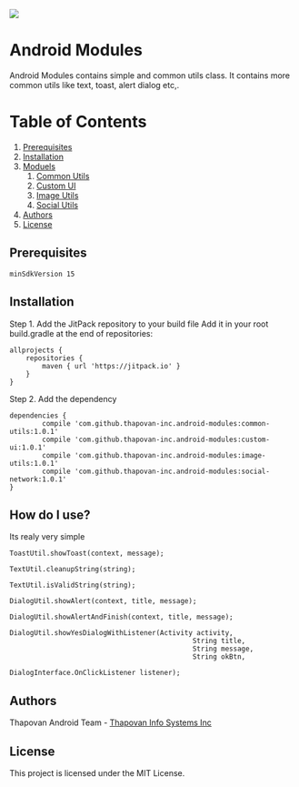 [![](https://jitpack.io/v/thapovan-inc/android-modules.svg)](https://jitpack.io/#thapovan-inc/android-modules)

# Android Modules
Android Modules contains simple and common utils class. It contains more common utils like text, toast, alert dialog etc,.

# Table of Contents

1. [Prerequisites](#prerequisites)
1. [Installation ](#installation)
1. [Moduels](#utils)
    1. [Common Utils](#common-utils)
    1. [Custom UI](#custom-ui)
    1. [Image Utils](#image-utils)
    1. [Social Utils](#social-utils)
1. [Authors](#authors)
1. [License](#license)

## Prerequisites
```
minSdkVersion 15
```
## Installation

Step 1. Add the JitPack repository to your build file
Add it in your root build.gradle at the end of repositories:

	allprojects {
		repositories {
			maven { url 'https://jitpack.io' }
		}
	}

Step 2. Add the dependency

	dependencies {
	        compile 'com.github.thapovan-inc.android-modules:common-utils:1.0.1'
            compile 'com.github.thapovan-inc.android-modules:custom-ui:1.0.1'
            compile 'com.github.thapovan-inc.android-modules:image-utils:1.0.1'
            compile 'com.github.thapovan-inc.android-modules:social-network:1.0.1'
	}
  
## How do I use?
Its realy very simple
```
ToastUtil.showToast(context, message);
```
```
TextUtil.cleanupString(string);
```
```
TextUtil.isValidString(string);
```
```
DialogUtil.showAlert(context, title, message);
```
```
DialogUtil.showAlertAndFinish(context, title, message);
```
```
DialogUtil.showYesDialogWithListener(Activity activity,
                                             String title,
                                             String message,
                                             String okBtn,
                                             DialogInterface.OnClickListener listener);
```
## Authors
Thapovan Android Team - [Thapovan Info Systems Inc](http://www.thapovan-inc.com/)

## License
This project is licensed under the MIT License.
